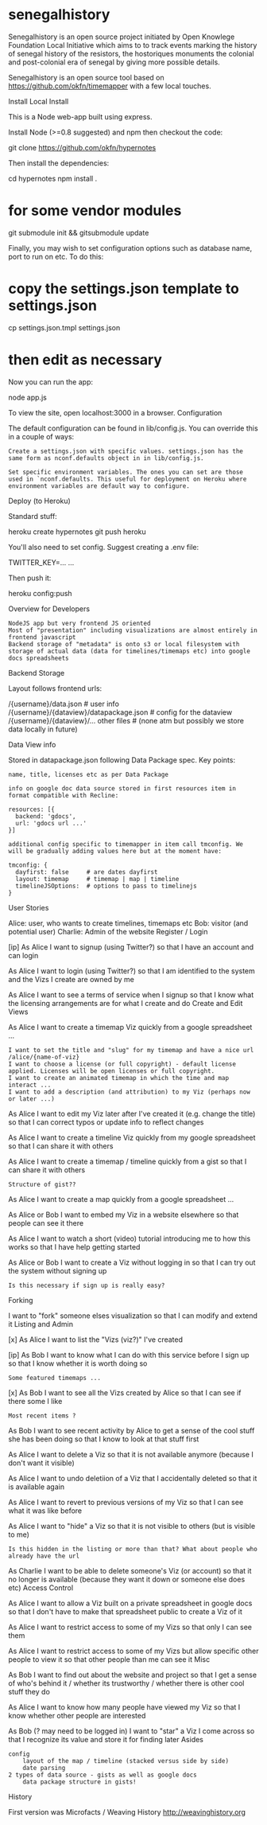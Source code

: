 senegalhistory
==============


Senegalhistory is an open source project initiated by Open Knowlege Foundation Local 
Initiative which aims to to track events marking the history of senegal
history of the resistors, the hostoriques monuments
the colonial and post-colonial era of senegal by giving more
possible details.

Senegalhistory is an open source tool based on https://github.com/okfn/timemapper 
with a few local touches.


Install
Local Install

This is a Node web-app built using express.

Install Node (>=0.8 suggested) and npm then checkout the code:

git clone https://github.com/okfn/hypernotes

Then install the dependencies:

cd hypernotes
npm install . 
# for some vendor modules
git submodule init && gitsubmodule update

Finally, you may wish to set configuration options such as database name, port to run on etc. To do this:

# copy the settings.json template to settings.json
cp settings.json.tmpl settings.json
# then edit as necessary

Now you can run the app:

node app.js

To view the site, open localhost:3000 in a browser.
Configuration

The default configuration can be found in lib/config.js. You can override this in a couple of ways:

    Create a settings.json with specific values. settings.json has the same form as nconf.defaults object in in lib/config.js.

    Set specific environment variables. The ones you can set are those used in `nconf.defaults. This useful for deployment on Heroku where environment variables are default way to configure.

Deploy (to Heroku)

Standard stuff:

heroku create hypernotes
git push heroku

You'll also need to set config. Suggest creating a .env file:

TWITTER_KEY=...
...

Then push it:

heroku config:push

Overview for Developers

    NodeJS app but very frontend JS oriented
    Most of "presentation" including visualizations are almost entirely in frontend javascript
    Backend storage of "metadata" is onto s3 or local filesystem with storage of actual data (data for timelines/timemaps etc) into google docs spreadsheets

Backend Storage

Layout follows frontend urls:

/{username}/data.json                     # user info
/{username}/{dataview}/datapackage.json   # config for the dataview
/{username}/{dataview}/... other files    # (none atm but possibly we store data locally in future)

Data View info

Stored in datapackage.json following Data Package spec. Key points:

    name, title, licenses etc as per Data Package

    info on google doc data source stored in first resources item in format compatible with Recline:

    resources: [{
      backend: 'gdocs',
      url: 'gdocs url ...'
    }]

    additional config specific to timemapper in item call tmconfig. We will be gradually adding values here but at the moment have:

    tmconfig: {
      dayfirst: false     # are dates dayfirst
      layout: timemap     # timemap | map | timeline
      timelineJSOptions:  # options to pass to timelinejs
    }

User Stories

Alice: user, who wants to create timelines, timemaps etc Bob: visitor (and potential user) Charlie: Admin of the website
Register / Login

[ip] As Alice I want to signup (using Twitter?) so that I have an account and can login

As Alice I want to login (using Twitter?) so that I am identified to the system and the Vizs I create are owned by me

As Alice I want to see a terms of service when I signup so that I know what the licensing arrangements are for what I create and do
Create and Edit Views

As Alice I want to create a timemap Viz quickly from a google spreadsheet ...

    I want to set the title and "slug" for my timemap and have a nice url /alice/{name-of-viz}
    I want to choose a license (or full copyright) - default license applied. Licenses will be open licenses or full copyright.
    I want to create an animated timemap in which the time and map interact ...
    I want to add a description (and attribution) to my Viz (perhaps now or later ...)

As Alice I want to edit my Viz later after I've created it (e.g. change the title) so that I can correct typos or update info to reflect changes

As Alice I want to create a timeline Viz quickly from my google spreadsheet so that I can share it with others

As Alice I want to create a timemap / timeline quickly from a gist so that I can share it with others

    Structure of gist??

As Alice I want to create a map quickly from a google spreadsheet ...

As Alice or Bob I want to embed my Viz in a website elsewhere so that people can see it there

As Alice I want to watch a short (video) tutorial introducing me to how this works so that I have help getting started

As Alice or Bob I want to create a Viz without logging in so that I can try out the system without signing up

    Is this necessary if sign up is really easy?

Forking

I want to "fork" someone elses visualization so that I can modify and extend it
Listing and Admin

[x] As Alice I want to list the "Vizs (viz?)" I've created

[ip] As Bob I want to know what I can do with this service before I sign up so that I know whether it is worth doing so

    Some featured timemaps ...

[x] As Bob I want to see all the Vizs created by Alice so that I can see if there some I like

    Most recent items ?

As Bob I want to see recent activity by Alice to get a sense of the cool stuff she has been doing so that I know to look at that stuff first

As Alice I want to delete a Viz so that it is not available anymore (because I don't want it visible)

As Alice I want to undo deletiion of a Viz that I accidentally deleted so that it is available again

As Alice I want to revert to previous versions of my Viz so that I can see what it was like before

As Alice I want to "hide" a Viz so that it is not visible to others (but is visible to me)

    Is this hidden in the listing or more than that? What about people who already have the url

As Charlie I want to be able to delete someone's Viz (or account) so that it no longer is available (because they want it down or someone else does etc)
Access Control

As Alice I want to allow a Viz built on a private spreadsheet in google docs so that I don't have to make that spreadsheet public to create a Viz of it

As Alice I want to restrict access to some of my Vizs so that only I can see them

As Alice I want to restrict access to some of my Vizs but allow specific other people to view it so that other people than me can see it
Misc

As Bob I want to find out about the website and project so that I get a sense of who's behind it / whether its trustworthy / whether there is other cool stuff they do

As Alice I want to know how many people have viewed my Viz so that I know whether other people are interested

As Bob (? may need to be logged in) I want to "star" a Viz I come across so that I recognize its value and store it for finding later
Asides

    config
        layout of the map / timeline (stacked versus side by side)
        date parsing
    2 types of data source - gists as well as google docs
        data package structure in gists!

History

First version was Microfacts / Weaving History http://weavinghistory.org
